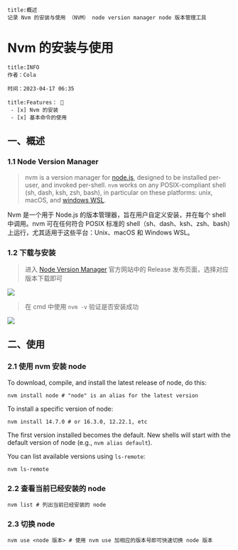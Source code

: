 

```ad-summary
title:概述
记录 Nvm 的安装与使用 （NVM） node version manager node 版本管理工具
```

# Nvm 的安装与使用

```ad-tip
title:INFO
作者：Cola

时间：2023-04-17 06:35 
```

```ad-todo
title:Features： 🐔
 - [x] Nvm 的安装
 - [x] 基本命令的使用
```

## 一、概述

### 1.1 Node Version  Manager

> nvm is a version manager for [node.js](https://nodejs.org/en/), designed to be installed per-user, and invoked per-shell. `nvm` works on any POSIX-compliant shell (sh, dash, ksh, zsh, bash), in particular on these platforms: unix, macOS, and [windows WSL](https://github.com/nvm-sh/nvm#important-notes).

Nvm  是一个用于 Node.js 的版本管理器，旨在用户自定义安装，并在每个 shell 中调用。nvm 可在任何符合 POSIX 标准的 shell（sh、dash、ksh、zsh、bash）上运行，尤其适用于这些平台：Unix、macOS 和 Windows WSL。

### 1.2 下载与安装

> 进入 [Node Version Manager](https://github.com/nvm-sh/nvm) 官方网站中的 Release 发布页面，选择对应版本下载即可

![](https://cola-picgo-1311841992.cos.ap-beijing.myqcloud.com/20230417064635.png)

> 在 cmd 中使用 `nvm -v` 验证是否安装成功

![](https://cola-picgo-1311841992.cos.ap-beijing.myqcloud.com/20230417065158.png)

## 二、使用

### 2.1 使用 nvm 安装 node

To download, compile, and install the latest release of node, do this:

```shell
nvm install node # "node" is an alias for the latest version
```

To install a specific version of node:

```shell
nvm install 14.7.0 # or 16.3.0, 12.22.1, etc
```

The first version installed becomes the default. New shells will start with the default version of node (e.g., `nvm alias default`).

You can list available versions using `ls-remote`:

```shell
nvm ls-remote
```

### 2.2 查看当前已经安装的 node

```shell
nvm list # 列出当前已经安装的 node
```

### 2.3 切换 node

```shell
nvm use <node 版本> # 使用 nvm use 加相应的版本号即可快速切换 node 版本
```


